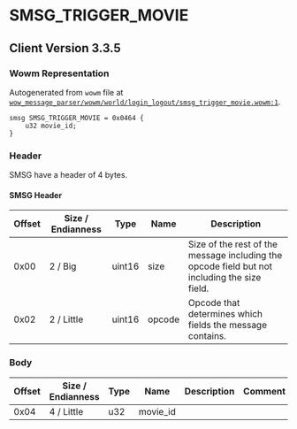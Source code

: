 # SMSG_TRIGGER_MOVIE

## Client Version 3.3.5

### Wowm Representation

Autogenerated from `wowm` file at [`wow_message_parser/wowm/world/login_logout/smsg_trigger_movie.wowm:1`](https://github.com/gtker/wow_messages/tree/main/wow_message_parser/wowm/world/login_logout/smsg_trigger_movie.wowm#L1).
```rust,ignore
smsg SMSG_TRIGGER_MOVIE = 0x0464 {
    u32 movie_id;
}
```
### Header

SMSG have a header of 4 bytes.

#### SMSG Header

| Offset | Size / Endianness | Type   | Name   | Description |
| ------ | ----------------- | ------ | ------ | ----------- |
| 0x00   | 2 / Big           | uint16 | size   | Size of the rest of the message including the opcode field but not including the size field.|
| 0x02   | 2 / Little        | uint16 | opcode | Opcode that determines which fields the message contains.|

### Body

| Offset | Size / Endianness | Type | Name | Description | Comment |
| ------ | ----------------- | ---- | ---- | ----------- | ------- |
| 0x04 | 4 / Little | u32 | movie_id |  |  |

